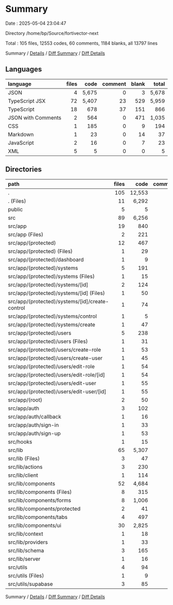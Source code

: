 # Summary

Date : 2025-05-04 23:04:47

Directory /home/bp/Source/fortivector-next

Total : 105 files,  12553 codes, 60 comments, 1184 blanks, all 13797 lines

Summary / [Details](details.md) / [Diff Summary](diff.md) / [Diff Details](diff-details.md)

## Languages
| language | files | code | comment | blank | total |
| :--- | ---: | ---: | ---: | ---: | ---: |
| JSON | 4 | 5,675 | 0 | 3 | 5,678 |
| TypeScript JSX | 72 | 5,407 | 23 | 529 | 5,959 |
| TypeScript | 18 | 678 | 37 | 151 | 866 |
| JSON with Comments | 2 | 564 | 0 | 471 | 1,035 |
| CSS | 1 | 185 | 0 | 9 | 194 |
| Markdown | 1 | 23 | 0 | 14 | 37 |
| JavaScript | 2 | 16 | 0 | 7 | 23 |
| XML | 5 | 5 | 0 | 0 | 5 |

## Directories
| path | files | code | comment | blank | total |
| :--- | ---: | ---: | ---: | ---: | ---: |
| . | 105 | 12,553 | 60 | 1,184 | 13,797 |
| . (Files) | 11 | 6,292 | 9 | 501 | 6,802 |
| public | 5 | 5 | 0 | 0 | 5 |
| src | 89 | 6,256 | 51 | 683 | 6,990 |
| src/app | 19 | 840 | 4 | 68 | 912 |
| src/app (Files) | 2 | 221 | 0 | 13 | 234 |
| src/app/(protected) | 12 | 467 | 0 | 36 | 503 |
| src/app/(protected) (Files) | 1 | 29 | 0 | 3 | 32 |
| src/app/(protected)/dashboard | 1 | 9 | 0 | 0 | 9 |
| src/app/(protected)/systems | 5 | 191 | 0 | 16 | 207 |
| src/app/(protected)/systems (Files) | 1 | 15 | 0 | 3 | 18 |
| src/app/(protected)/systems/[id] | 2 | 124 | 0 | 10 | 134 |
| src/app/(protected)/systems/[id] (Files) | 1 | 50 | 0 | 5 | 55 |
| src/app/(protected)/systems/[id]/create-control | 1 | 74 | 0 | 5 | 79 |
| src/app/(protected)/systems/control | 1 | 5 | 0 | 0 | 5 |
| src/app/(protected)/systems/create | 1 | 47 | 0 | 3 | 50 |
| src/app/(protected)/users | 5 | 238 | 0 | 17 | 255 |
| src/app/(protected)/users (Files) | 1 | 31 | 0 | 3 | 34 |
| src/app/(protected)/users/create-role | 1 | 53 | 0 | 3 | 56 |
| src/app/(protected)/users/create-user | 1 | 45 | 0 | 3 | 48 |
| src/app/(protected)/users/edit-role | 1 | 54 | 0 | 4 | 58 |
| src/app/(protected)/users/edit-role/[id] | 1 | 54 | 0 | 4 | 58 |
| src/app/(protected)/users/edit-user | 1 | 55 | 0 | 4 | 59 |
| src/app/(protected)/users/edit-user/[id] | 1 | 55 | 0 | 4 | 59 |
| src/app/(root) | 2 | 50 | 0 | 5 | 55 |
| src/app/auth | 3 | 102 | 4 | 14 | 120 |
| src/app/auth/callback | 1 | 16 | 4 | 5 | 25 |
| src/app/auth/sign-in | 1 | 33 | 0 | 2 | 35 |
| src/app/auth/sign-up | 1 | 53 | 0 | 7 | 60 |
| src/hooks | 1 | 15 | 0 | 5 | 20 |
| src/lib | 65 | 5,307 | 28 | 595 | 5,930 |
| src/lib (Files) | 3 | 47 | 7 | 5 | 59 |
| src/lib/actions | 3 | 230 | 1 | 51 | 282 |
| src/lib/client | 1 | 114 | 0 | 31 | 145 |
| src/lib/components | 52 | 4,684 | 16 | 461 | 5,161 |
| src/lib/components (Files) | 8 | 315 | 1 | 29 | 345 |
| src/lib/components/forms | 8 | 1,006 | 0 | 74 | 1,080 |
| src/lib/components/protected | 2 | 41 | 0 | 9 | 50 |
| src/lib/components/tabs | 4 | 497 | 3 | 35 | 535 |
| src/lib/components/ui | 30 | 2,825 | 12 | 314 | 3,151 |
| src/lib/context | 1 | 18 | 1 | 7 | 26 |
| src/lib/providers | 1 | 33 | 1 | 5 | 39 |
| src/lib/schema | 3 | 165 | 2 | 30 | 197 |
| src/lib/server | 1 | 16 | 0 | 5 | 21 |
| src/utils | 4 | 94 | 19 | 15 | 128 |
| src/utils (Files) | 1 | 9 | 7 | 2 | 18 |
| src/utils/supabase | 3 | 85 | 12 | 13 | 110 |

Summary / [Details](details.md) / [Diff Summary](diff.md) / [Diff Details](diff-details.md)